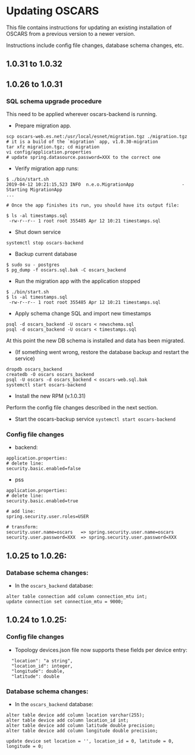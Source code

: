 # Updating OSCARS
This file contains instructions for updating an existing installation of OSCARS from a previous version to a newer version. 

Instructions include config file changes, database schema changes, etc.

## 1.0.31 to 1.0.32



## 1.0.26 to 1.0.31


### SQL schema upgrade procedure
This need to be applied wherever oscars-backend is running.
* Prepare migration app.
```
scp oscars-web.es.net:/usr/local/esnet/migration.tgz ./migration.tgz
# it is a build of the `migration` app, v1.0.30-migration
tar xfz migration.tgz; cd migration
vi config/application.properties
# update spring.datasource.password=XXX to the correct one
```
* Verify migration app runs:
```
$ ./bin/start.sh
2019-04-12 10:21:15,523 INFO  n.e.o.MigrationApp                  - Starting MigrationApp
...

# Once the app finishes its run, you should have its output file:

$ ls -al timestamps.sql
 -rw-r--r-- 1 root root 355485 Apr 12 10:21 timestamps.sql
```
* Shut down service
```
systemctl stop oscars-backend
```
* Backup current database
```
$ sudo su - postgres
$ pg_dump -f oscars.sql.bak -C oscars_backend
```
* Run the migration app with the application stopped
```
$ ./bin/start.sh
$ ls -al timestamps.sql
 -rw-r--r-- 1 root root 355485 Apr 12 10:21 timestamps.sql

```
* Apply schema change SQL and import new timestamps 
```
psql -d oscars_backend -U oscars < newschema.sql
psql -d oscars_backend -U oscars < timestamps.sql
```
At this point the new DB schema is installed and data has been migrated.

* (If something went wrong, restore the database backup and restart the service)
```
dropdb oscars_backend
createdb -O oscars oscars_backend
psql -U oscars -d oscars_backend < oscars-web.sql.bak
systemctl start oscars-backend

```


* Install the new RPM (v.1.0.31) 

Perform the config file changes described in the next section.

* Start the oscars-backup service 
`systemctl start oscars-backend`



### Config file changes
- backend:
```
application.properties:
# delete line:
security.basic.enabled=false

```
- pss
```
application.properties:
# delete line:
security.basic.enabled=true

# add line:
spring.security.user.roles=USER

# transform:
security.user.name=oscars   => spring.security.user.name=oscars
security.user.password=XXX  => spring.security.user.password=XXX

```





## 1.0.25 to 1.0.26:

### Database schema changes:

- In the `oscars_backend` database:

```
alter table connection add column connection_mtu int;
update connection set connection_mtu = 9000;
```


## 1.0.24 to 1.0.25:

### Config file changes

- Topology devices.json file now supports these fields per device entry:

```
  "location": "a string",
  "location_id": integer,
  "longitude": double,
  "latitude": double
```

### Database schema changes:

- In the `oscars_backend` database:

```
alter table device add column location varchar(255);
alter table device add column location_id int;
alter table device add column latitude double precision;
alter table device add column longitude double precision;

update device set location = '', location_id = 0, latitude = 0, longitude = 0;
```
